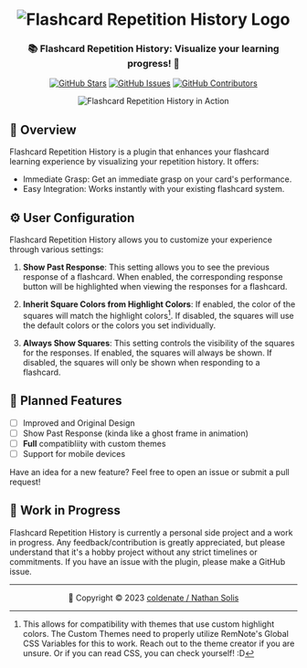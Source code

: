 <h1 align="center">
	<img src="https://raw.githubusercontent.com/coldenate/flashcard-repetition-history/main/assets/logo.png" alt="Flashcard Repetition History Logo">
</h1>

<h3 align="center">
	📚 Flashcard Repetition History: Visualize your learning progress! 📖
</h3>

<p align="center">
	<a href="https://github.com/coldenate/flashcard-repetition-history/stargazers"><img src="https://img.shields.io/github/stars/coldenate/flashcard-repetition-history?colorA=363a4f&colorB=b7bdf8&style=for-the-badge" alt="GitHub Stars"></a>
	<a href="https://github.com/coldenate/flashcard-repetition-history/issues"><img src="https://img.shields.io/github/issues/coldenate/flashcard-repetition-history?colorA=363a4f&colorB=f5a97f&style=for-the-badge" alt="GitHub Issues"></a>
	<a href="https://github.com/coldenate/flashcard-repetition-history/contributors"><img src="https://img.shields.io/github/contributors/coldenate/flashcard-repetition-history?colorA=363a4f&colorB=a6da95&style=for-the-badge" alt="GitHub Contributors"></a>
</p>

<p align="center">
	<img src="https://raw.githubusercontent.com/coldenate/flashcard-repetition-history/main/assets/preview.gif" alt="Flashcard Repetition History in Action">
</p>

## 🚀 Overview

Flashcard Repetition History is a plugin that enhances your flashcard learning experience by visualizing your repetition history. It offers:

-   Immediate Grasp: Get an immediate grasp on your card's performance.
-   Easy Integration: Works instantly with your existing flashcard system.

## ⚙️ User Configuration

Flashcard Repetition History allows you to customize your experience through various settings:

1. **Show Past Response**: This setting allows you to see the previous response of a flashcard. When enabled, the corresponding response button will be highlighted when viewing the responses for a flashcard.

2. **Inherit Square Colors from Highlight Colors**: If enabled, the color of the squares will match the highlight colors[^1]. If disabled, the squares will use the default colors or the colors you set individually.

3. **Always Show Squares**: This setting controls the visibility of the squares for the responses. If enabled, the squares will always be shown. If disabled, the squares will only be shown when responding to a flashcard.

## 📅 Planned Features

-   [ ] Improved and Original Design
-   [ ] Show Past Response (kinda like a ghost frame in animation)
-   [ ] **Full** compatibliity with custom themes
-   [ ] Support for mobile devices

Have an idea for a new feature? Feel free to open an issue or submit a pull request!

## 🚧 Work in Progress

Flashcard Repetition History is currently a personal side project and a work in progress. Any feedback/contribution is greatly appreciated, but please understand that it's a hobby project without any strict timelines or commitments. If you have an issue with the plugin, please make a GitHub issue.

[^1]: This allows for compatibility with themes that use custom highlight colors. The Custom Themes need to properly utilize RemNote's Global CSS Variables for this to work. Reach out to the theme creator if you are unsure. Or if you can read CSS, you can check yourself! :D

---

<p align="center">
	📆 Copyright &copy; 2023 <a href="https://github.com/coldenate" target="_blank">coldenate / Nathan Solis</a>
</p>
